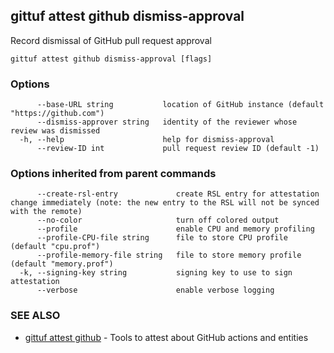 ## gittuf attest github dismiss-approval

Record dismissal of GitHub pull request approval

```
gittuf attest github dismiss-approval [flags]
```

### Options

```
      --base-URL string           location of GitHub instance (default "https://github.com")
      --dismiss-approver string   identity of the reviewer whose review was dismissed
  -h, --help                      help for dismiss-approval
      --review-ID int             pull request review ID (default -1)
```

### Options inherited from parent commands

```
      --create-rsl-entry             create RSL entry for attestation change immediately (note: the new entry to the RSL will not be synced with the remote)
      --no-color                     turn off colored output
      --profile                      enable CPU and memory profiling
      --profile-CPU-file string      file to store CPU profile (default "cpu.prof")
      --profile-memory-file string   file to store memory profile (default "memory.prof")
  -k, --signing-key string           signing key to use to sign attestation
      --verbose                      enable verbose logging
```

### SEE ALSO

* [gittuf attest github](gittuf_attest_github.md)	 - Tools to attest about GitHub actions and entities

